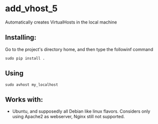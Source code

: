 # add_vhost_5
Automatically creates VirtualHosts in the local machine

## Installing:

Go to the project's directory home, and then type the followinf command

```
sudo pip install .
```

## Using

```
sudo avhost my_localhost
```

## Works with:

* Ubuntu, and supposedly all Debian like linux flavors. Considers only using Apache2 as webserver, Nginx still not supported.
